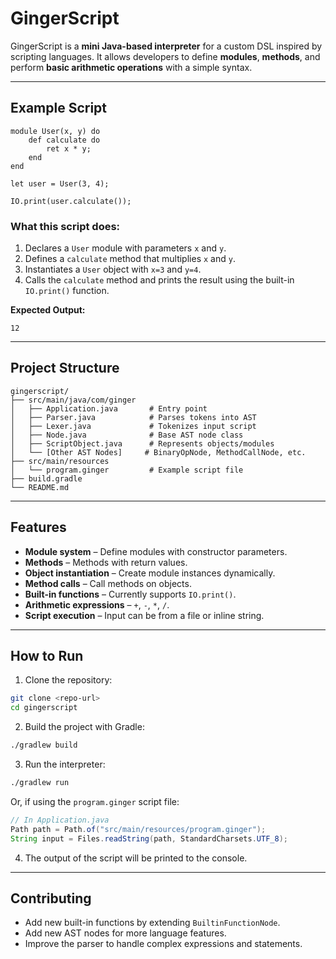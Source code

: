 # GingerScript

GingerScript is a **mini Java-based interpreter** for a custom DSL inspired by scripting languages. It allows developers to define **modules**, **methods**, and perform **basic arithmetic operations** with a simple syntax.

---

## Example Script

```ginger
module User(x, y) do
    def calculate do
        ret x * y;
    end
end

let user = User(3, 4);

IO.print(user.calculate());
```

### What this script does:

1. Declares a `User` module with parameters `x` and `y`.  
2. Defines a `calculate` method that multiplies `x` and `y`.  
3. Instantiates a `User` object with `x=3` and `y=4`.  
4. Calls the `calculate` method and prints the result using the built-in `IO.print()` function.

**Expected Output:**

```
12
```

---

## Project Structure

```
gingerscript/
├── src/main/java/com/ginger
│   ├── Application.java       # Entry point
│   ├── Parser.java            # Parses tokens into AST
│   ├── Lexer.java             # Tokenizes input script
│   ├── Node.java              # Base AST node class
│   ├── ScriptObject.java      # Represents objects/modules
│   └── [Other AST Nodes]     # BinaryOpNode, MethodCallNode, etc.
├── src/main/resources
│   └── program.ginger         # Example script file
├── build.gradle
└── README.md
```

---

## Features

- **Module system** – Define modules with constructor parameters.  
- **Methods** – Methods with return values.  
- **Object instantiation** – Create module instances dynamically.  
- **Method calls** – Call methods on objects.  
- **Built-in functions** – Currently supports `IO.print()`.  
- **Arithmetic expressions** – `+`, `-`, `*`, `/`.  
- **Script execution** – Input can be from a file or inline string.  

---

## How to Run

1. Clone the repository:  
```bash
git clone <repo-url>
cd gingerscript
```

2. Build the project with Gradle:
```bash
./gradlew build
```

3. Run the interpreter:
```bash
./gradlew run
```

Or, if using the `program.ginger` script file:
```java
// In Application.java
Path path = Path.of("src/main/resources/program.ginger");
String input = Files.readString(path, StandardCharsets.UTF_8);
```

4. The output of the script will be printed to the console.

---

## Contributing

- Add new built-in functions by extending `BuiltinFunctionNode`.  
- Add new AST nodes for more language features.  
- Improve the parser to handle complex expressions and statements.
